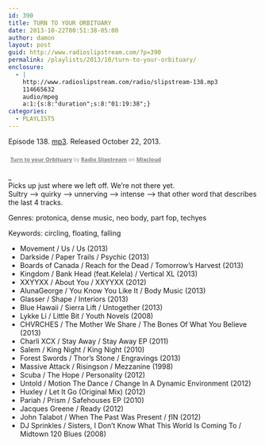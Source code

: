 ```yaml
---
id: 390
title: TURN TO YOUR ORBITUARY
date: 2013-10-22T00:51:38-05:00
author: damon
layout: post
guid: http://www.radioslipstream.com/?p=390
permalink: /playlists/2013/10/turn-to-your-orbituary/
enclosure:
  - |
    http://www.radioslipstream.com/radio/slipstream-138.mp3
    114665632
    audio/mpeg
    a:1:{s:8:"duration";s:8:"01:19:38";}
categories:
  - PLAYLISTS
---
```

Episode 138. [mp3](/radio/slipstream-138.mp3). Released October 22, 2013.



<div style="clear: both; height: 3px; width: 652px;">
</div>

<p style="display: block; font-size: 11px; font-family: 'Open Sans', Helvetica, Arial, sans-serif; margin: 0px; padding: 3px 4px; color: rgb(153, 153, 153); width: 652px;">
  <a href="http://www.mixcloud.com/radioslipstream/turn-to-your-orbituary/?utm_source=widget&amp;utm_medium=web&amp;utm_campaign=base_links&amp;utm_term=resource_link" target="_blank" style="color:#808080; font-weight:bold;">Turn to your Orbituary</a><span> by </span><a href="http://www.mixcloud.com/radioslipstream/?utm_source=widget&amp;utm_medium=web&amp;utm_campaign=base_links&amp;utm_term=profile_link" target="_blank" style="color:#808080; font-weight:bold;">Radio Slipstream</a><span> on </span><a href="http://www.mixcloud.com/?utm_source=widget&utm_medium=web&utm_campaign=base_links&utm_term=homepage_link" target="_blank" style="color:#808080; font-weight:bold;"> Mixcloud</a>
</p>

<div style="clear: both; height: 3px; width: 652px;">
</div>

_  
Picks up just where we left off. We’re not there yet.  
Sultry –> quirky –> unnerving –> intense –> that other word that describes the last 4 tracks.</p> 

Genres: protonica, dense music, neo body, part fop, techyes

Keywords: circling, floating, falling  
</em>

  * Movement / Us / Us (2013)
  * Darkside / Paper Trails / Psychic (2013)
  * Boards of Canada / Reach for the Dead / Tomorrow’s Harvest (2013)
  * Kingdom / Bank Head (feat.Kelela) / Vertical XL (2013)
  * XXYYXX / About You / XXYYXX (2012)
  * AlunaGeorge / You Know You Like It / Body Music (2013)
  * Glasser / Shape / Interiors (2013)
  * Blue Hawaii / Sierra Lift / Untogether (2013)
  * Lykke Li / Little Bit / Youth Novels (2008)
  * CHVRCHES / The Mother We Share / The Bones Of What You Believe (2013)
  * Charli XCX / Stay Away / Stay Away EP (2011)
  * Salem / King Night / King Night (2010)
  * Forest Swords / Thor’s Stone / Engravings (2013)
  * Massive Attack / Risingson / Mezzanine (1998)
  * Scuba / The Hope / Personality (2012)
  * Untold / Motion The Dance / Change In A Dynamic Environment (2012)
  * Huxley / Let It Go (Original Mix) (2012)
  * Pariah / Prism / Safehouses EP (2010)
  * Jacques Greene / Ready (2012)
  * John Talabot / When The Past Was Present / ƒIN (2012)
  * DJ Sprinkles / Sisters, I Don’t Know What This World Is Coming To / Midtown 120 Blues (2008)